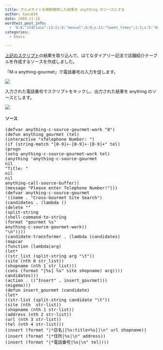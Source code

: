 ```yaml
---
title: グルメサイトを横断検索した結果を anything のソースにする
author: kazu634
date: 2009-11-18
wordtwit_post_info:
  - 'O:8:"stdClass":13:{s:6:"manual";b:0;s:11:"tweet_times";i:1;s:5:"delay";i:0;s:7:"enabled";i:1;s:10:"separation";s:2:"60";s:7:"version";s:3:"3.7";s:14:"tweet_template";b:0;s:6:"status";i:2;s:6:"result";a:0:{}s:13:"tweet_counter";i:2;s:13:"tweet_log_ids";a:1:{i:0;i:4933;}s:9:"hash_tags";a:0:{}s:8:"accounts";a:1:{i:0;s:7:"kazu634";}}'
categories:
  - Emacs

---
```

<div class="section">
<p>
<a href="http://d.hatena.ne.jp/sirocco634/20091118#1258549834" onclick="__gaTracker('send', 'event', 'outbound-article', 'http://d.hatena.ne.jp/sirocco634/20091118#1258549834', '上記のスクリプト');" target="_blank">上記のスクリプト</a>の結果を取り込んで、はてなダイアリー記法で店舗紹介テーブルを作成するソースを作成しました。
</p>
  
<p>
    「M-x anything-gourmet」で電話番号の入力を促します。
</p>
  
<p>
<center>
</center>
</p>
  
<p>
<a href="http://flickr.com/photos/42332031@N02/4114969084/" onclick="__gaTracker('send', 'event', 'outbound-article', 'http://flickr.com/photos/42332031@N02/4114969084/', '');" title="電話番号の入力を求める"><img src="http://farm3.static.flickr.com/2781/4114969084_3059f08baa.jpg" /></a>
</p></p> 
  
<p>
    入力された電話番号でスクリプトをキックし、出力された結果を anything のソースとします。
</p>
  
<p>
<center>
</center>
</p>
  
<p>
<a href="http://flickr.com/photos/42332031@N02/4114199813/" onclick="__gaTracker('send', 'event', 'outbound-article', 'http://flickr.com/photos/42332031@N02/4114199813/', '');" title="anything上の見え方"><img src="http://farm3.static.flickr.com/2611/4114199813_2bdbd10425.jpg" /></a>
</p></p> 
  
<h4>
    ソース
</h4>
  
<pre class="syntax-highlight">
<span class="synSpecial">(</span><span class="synStatement">defvar</span> anything-c-source-gourmet-work <span class="synConstant">&#34;0&#34;</span><span class="synSpecial">)</span>
<span class="synSpecial">(</span><span class="synStatement">defun</span> anything_gourmet <span class="synSpecial">(</span>tel<span class="synSpecial">)</span>
<span class="synSpecial">(</span>interactive <span class="synConstant">&#34;sTelephone Number: &#34;</span><span class="synSpecial">)</span>
<span class="synSpecial">(</span><span class="synStatement">if</span> <span class="synSpecial">(</span>string-match <span class="synConstant">&#34;[0-9]+-[0-9]+-[0-9]+&#34;</span> tel<span class="synSpecial">)</span>
<span class="synSpecial">(</span><span class="synStatement">progn</span>
<span class="synSpecial">(</span><span class="synStatement">setq</span> anything-c-source-gourmet-work tel<span class="synSpecial">)</span>
<span class="synSpecial">(</span>anything <span class="synSpecial">'</span><span class="synIdentifier">anything-c-source-gourmet</span>
<span class="synStatement">nil</span>
<span class="synConstant">&#34;Title: &#34;</span>
<span class="synStatement">nil</span>
<span class="synStatement">nil</span>
anything-call-source-buffer<span class="synSpecial">))</span>
<span class="synSpecial">(</span>message <span class="synConstant">&#34;Please enter Telephone Number!&#34;</span><span class="synSpecial">)))</span>
<span class="synSpecial">(</span><span class="synStatement">defvar</span> anything-c-source-gourmet
<span class="synSpecial">'((</span>name . <span class="synConstant">&#34;Cross-Gourmet Site Search&#34;</span><span class="synSpecial">)</span>
<span class="synSpecial">(</span>candidates . <span class="synSpecial">(</span><span class="synStatement">lambda</span> <span class="synSpecial">()</span>
<span class="synSpecial">(</span><span class="synStatement">delete</span> <span class="synConstant">&#34;&#34;</span>
<span class="synSpecial">(</span>split-string
<span class="synSpecial">(</span>shell-command-to-string
<span class="synSpecial">(</span><span class="synStatement">format</span> <span class="synConstant">&#34;gourmet %s&#34;</span>
anything-c-source-gourmet-work<span class="synSpecial">))</span>
<span class="synConstant">&#34;\n&#34;</span><span class="synSpecial">))))</span>
<span class="synSpecial">(</span>candidate-transformer . <span class="synSpecial">(</span><span class="synStatement">lambda</span> <span class="synSpecial">(</span>candidates<span class="synSpecial">)</span>
<span class="synSpecial">(</span><span class="synStatement">mapcar</span>
<span class="synSpecial">(</span><span class="synStatement">function</span> <span class="synSpecial">(</span><span class="synStatement">lambda</span><span class="synSpecial">(</span>arg<span class="synSpecial">)</span>
<span class="synSpecial">(</span><span class="synStatement">let*</span>
<span class="synSpecial">((</span>str_list <span class="synSpecial">(</span>split-string arg <span class="synConstant">&#34;\t&#34;</span><span class="synSpecial">))</span>
<span class="synSpecial">(</span>site <span class="synSpecial">(</span><span class="synStatement">nth</span> 0 str_list<span class="synSpecial">))</span>
<span class="synSpecial">(</span>shopname <span class="synSpecial">(</span><span class="synStatement">nth</span> 1 str_list<span class="synSpecial">)))</span>
<span class="synSpecial">(</span><span class="synStatement">cons</span> <span class="synSpecial">(</span><span class="synStatement">format</span> <span class="synConstant">&#34;[%s] %s&#34;</span> site shopname<span class="synSpecial">)</span> arg<span class="synSpecial">))))</span>
candidates<span class="synSpecial">)))</span>
<span class="synSpecial">(</span>action . <span class="synSpecial">((</span><span class="synConstant">&#34;Insert&#34;</span> . insert_gourmet<span class="synSpecial">)))</span>
<span class="synSpecial">(</span>migemo<span class="synSpecial">)))</span>
<span class="synSpecial">(</span><span class="synStatement">defun</span> insert_gourmet <span class="synSpecial">(</span>candidate<span class="synSpecial">)</span>
<span class="synSpecial">(</span><span class="synStatement">let*</span>
<span class="synSpecial">((</span>str-list <span class="synSpecial">(</span>split-string candidate <span class="synConstant">&#34;\t&#34;</span><span class="synSpecial">))</span>
<span class="synSpecial">(</span>site <span class="synSpecial">(</span><span class="synStatement">nth</span> <span class="synConstant"></span> str-list<span class="synSpecial">))</span>
<span class="synSpecial">(</span>shopname <span class="synSpecial">(</span><span class="synStatement">nth</span> <span class="synConstant">1</span> str-list<span class="synSpecial">))</span>
<span class="synSpecial">(</span>address <span class="synSpecial">(</span><span class="synStatement">nth</span> <span class="synConstant">2</span> str-list<span class="synSpecial">))</span>
<span class="synSpecial">(</span>url <span class="synSpecial">(</span><span class="synStatement">nth</span> <span class="synConstant">3</span> str-list<span class="synSpecial">))</span>
<span class="synSpecial">(</span>tel <span class="synSpecial">(</span><span class="synStatement">nth</span> <span class="synConstant">4</span> str-list<span class="synSpecial">)))</span>
<span class="synSpecial">(</span>insert <span class="synSpecial">(</span><span class="synStatement">format</span> <span class="synConstant">&#34;|*店名|[%s:title=%s]|\n&#34;</span> url shopname<span class="synSpecial">))</span>
<span class="synSpecial">(</span>insert <span class="synSpecial">(</span><span class="synStatement">format</span> <span class="synConstant">&#34;|*住所|%s|\n&#34;</span> address<span class="synSpecial">))</span>
<span class="synSpecial">(</span>insert <span class="synSpecial">(</span><span class="synStatement">format</span> <span class="synConstant">&#34;|*電話番号|%s|\n&#34;</span> tel<span class="synSpecial">))))</span>
</pre>
</div>
